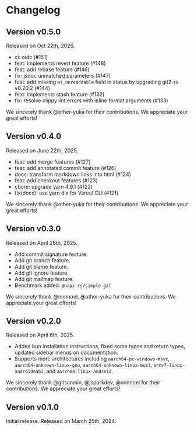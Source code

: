 # Changelog

## Version v0.5.0

Released on Oct 22th, 2025.

- ci: oidc (#151)
- feat: implements revert feature (#148)
- feat: add rebase feature (#146)
- fix: jsdoc unmatched parameters (#147)
- feat: add missing `wt_unreaddable` field in status by upgrading git2-rs v0.20.2 (#144)
- feat: implements stash feature (#132)
- fix: resolve clippy lint errors with inline format arguments (#133)

We sincerely thank @other-yuka for their contributions. We appreciate your great efforts!

## Version v0.4.0

Released on June 22th, 2025.

- feat: add merge features (#127)
- feat: add annotated commit feature (#126)
- docs: transform markdown links into html (#124)
- feat: add checkout features (#123)
- chore: upgrade yarn 4.9.1 (#122)
- fix(docs): use yarn dlx for Vercel CLI (#121)

We sincerely thank @other-yuka for their contributions. We appreciate your great efforts!

## Version v0.3.0

Released on April 26th, 2025.

- Add commit signature feature.
- Add git branch feature.
- Add git blame feature.
- Add git ignore feature.
- Add git mailmap feature.
- Benchmark added: `@napi-rs/simple-git`

We sincerely thank @nnnnoel, @other-yuka for their contributions. We appreciate your great efforts!

## Version v0.2.0

Released on April 6th, 2025.

- Added bun installation instructions, fixed some typos and return types, updated sidebar menus on documentation.
- Supports more architectures including `aarch64-pc-windows-msvc`, `aarch64-unknown-linux-gnu`, `aarch64-unknown-linux-musl`, `armv7-linux-androideabi`, and `aarch64-linux-android`.  

We sincerely thank @gitsunmin, @jsparkdev, @nnnnoel for their contributions. We appreciate your great efforts!

## Version v0.1.0

Initial release. Released on March 25th, 2024.
